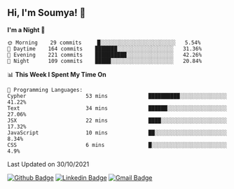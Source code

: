 ## Hi, I'm Soumya! 👋

<!--START_SECTION:waka-->
**I'm a Night 🦉** 

```text
🌞 Morning    29 commits     █░░░░░░░░░░░░░░░░░░░░░░░░   5.54% 
🌆 Daytime    164 commits    ███████░░░░░░░░░░░░░░░░░░   31.36% 
🌃 Evening    221 commits    ██████████░░░░░░░░░░░░░░░   42.26% 
🌙 Night      109 commits    █████░░░░░░░░░░░░░░░░░░░░   20.84%

```


📊 **This Week I Spent My Time On** 

```text
💬 Programming Languages: 
Cypher                   53 mins             ██████████░░░░░░░░░░░░░░░   41.22% 
Text                     34 mins             ██████░░░░░░░░░░░░░░░░░░░   27.06% 
JSX                      22 mins             ████░░░░░░░░░░░░░░░░░░░░░   17.32% 
JavaScript               10 mins             ██░░░░░░░░░░░░░░░░░░░░░░░   8.34% 
CSS                      6 mins              █░░░░░░░░░░░░░░░░░░░░░░░░   4.9%

```


 Last Updated on 30/10/2021
<!--END_SECTION:waka-->

[![Github Badge](https://img.shields.io/badge/-rubyruins-grey?style=for-the-badge&logo=github&logoColor=white&link=https://github.com/rubyruins/)](https://www.github.com/rubyruins/) 
[![Linkedin Badge](https://img.shields.io/badge/-Soumya%20Parekh-0072b1?style=for-the-badge&logo=Linkedin&logoColor=white&link=https://www.linkedin.com/in/Soumya-Parekh/)](https://www.linkedin.com/in/Soumya-Parekh/) 
[![Gmail Badge](https://img.shields.io/badge/-soumya.parekh@somaiya.edu-c14438?style=for-the-badge&logo=Gmail&logoColor=white&link=mailto:soumya.parekh@somaiya.edu)](mailto:soumya.parekh@somaiya.edu) 
